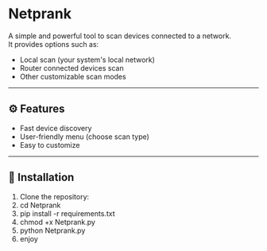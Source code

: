 # Netprank

A simple and powerful tool to scan devices connected to a network.  
It provides options such as:
- Local scan (your system's local network)
- Router connected devices scan
- Other customizable scan modes

---

## ⚙️ Features
- Fast device discovery  
- User-friendly menu (choose scan type)  
- Easy to customize  

---

## 🚀 Installation

1. Clone the repository:
2. cd Netprank
3. pip install -r requirements.txt
4. chmod +x Netprank.py
5. python Netprank.py
6. enjoy

